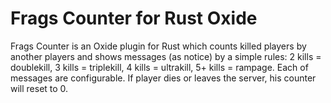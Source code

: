 Frags Counter for Rust Oxide
============

Frags Counter is an Oxide plugin for Rust which counts killed players by another players and shows messages (as notice) by a simple rules: 2 kills = doublekill, 3 kills = triplekill, 4 kills = ultrakill, 5+ kills = rampage. Each of messages are configurable.
If player dies or leaves the server, his counter will reset to 0.